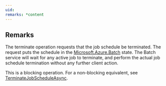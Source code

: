 ```yaml
---
uid: 
remarks: *content
---
```

## Remarks  
 The terminate operation requests that the job schedule be terminated.  The request puts the schedule in the [Microsoft.Azure.Batch](assetId:///N:Microsoft.Azure.Batch?qualifyHint=False&autoUpgrade=True) state.             The Batch service will wait for any active job to terminate, and perform the actual job schedule termination without any further client action.  
  
 This is a blocking operation. For a non-blocking equivalent, see [TerminateJobScheduleAsync](assetId:///M:Microsoft.Azure.Batch.JobScheduleOperations.TerminateJobScheduleAsync(System.String,System.Collections.Generic.IEnumerable{Microsoft.Azure.Batch.BatchClientBehavior},System.Threading.CancellationToken)?qualifyHint=False&autoUpgrade=True).